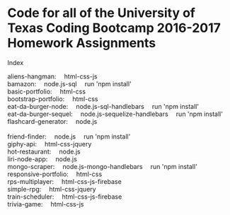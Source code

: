 # Code for all of the University of Texas Coding Bootcamp 2016-2017 Homework Assignments
Index

aliens-hangman:&emsp;         html-css-js<br />
bamazon:&emsp;                node.js-sql&emsp;                    run 'npm install'<br />
basic-portfolio:&emsp;        html-css<br />
bootstrap-portfolio:&emsp;    html-css<br />
eat-da-burger-node:&emsp;     node.js-sql-handlebars&emsp;         run 'npm install'<br />
eat-da-burger-sequel:&emsp;   node.js-sequelize-handlebars&emsp;   run 'npm install'<br />
flashcard-generator:&emsp;    node.js<br />                      
friend-finder:&emsp;          node.js&emsp;                        run 'npm install'<br />
giphy-api:&emsp;              html-css-jquery<br />
hot-restaurant:&emsp;         node.js<br />
liri-node-app:&emsp;          node.js<br />
mongo-scraper:&emsp;          node.js-mongo-handlebars&emsp;       run 'npm install'<br />
responsive-portfolio:&emsp;   html-css<br />
rps-multiplayer:&emsp;        html-css-js-firebase<br />
simple-rpg:&emsp;             html-css-jquery<br />
train-scheduler:&emsp;        html-css-js-firebase<br />
trivia-game:&emsp;            html-css-js<br />
